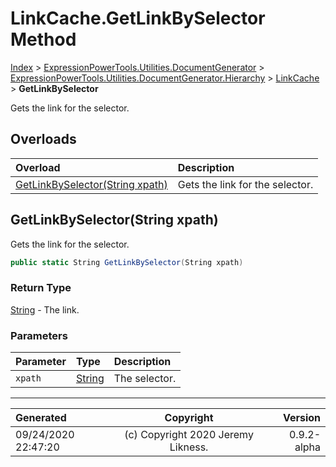 ﻿# LinkCache.GetLinkBySelector Method

[Index](../index.md) > [ExpressionPowerTools.Utilities.DocumentGenerator](ExpressionPowerTools.Utilities.DocumentGenerator.a.md) > [ExpressionPowerTools.Utilities.DocumentGenerator.Hierarchy](ExpressionPowerTools.Utilities.DocumentGenerator.Hierarchy.n.md) > [LinkCache](ExpressionPowerTools.Utilities.DocumentGenerator.Hierarchy.LinkCache.cs.md) > **GetLinkBySelector**

Gets the link for the selector.

## Overloads

| Overload | Description |
| :-- | :-- |
| [GetLinkBySelector(String xpath)](#getlinkbyselectorstring-xpath) | Gets the link for the selector. |
## GetLinkBySelector(String xpath)

Gets the link for the selector.

```csharp
public static String GetLinkBySelector(String xpath)
```

### Return Type

 [String](https://docs.microsoft.com/dotnet/api/system.string)  - The link.

### Parameters

| Parameter | Type | Description |
| :-- | :-- | :-- |
| `xpath` | [String](https://docs.microsoft.com/dotnet/api/system.string) | The selector. |



---

| Generated | Copyright | Version |
| :-- | :-: | --: |
| 09/24/2020 22:47:20 | (c) Copyright 2020 Jeremy Likness. | 0.9.2-alpha |

